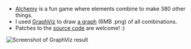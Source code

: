 * [Alchemy](http://zed.0xff.me/alchemy) is a fun game where elements combine to make 380 other things.
* I used [GraphViz](http://www.graphviz.org/) to draw [a graph](/downloads/jhannah/sandbox/alchemy.png) (6MB .png) of all combinations.
* Patches to the [source code](https://github.com/jhannah/sandbox/tree/master/alchemy) are welcome!  :)

![Screenshot of GraphViz result](https://github.com/jhannah/sandbox/raw/master/alchemy/result_screenshot.jpg)

